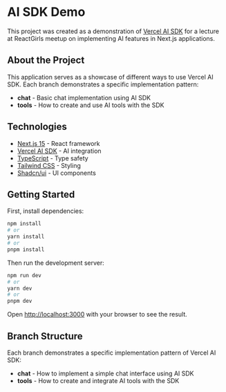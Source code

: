 # AI SDK Demo

This project was created as a demonstration of [Vercel AI SDK](https://ai-sdk.dev/) for a lecture at ReactGirls meetup on implementing AI features in Next.js applications.

## About the Project

This application serves as a showcase of different ways to use Vercel AI SDK. Each branch demonstrates a specific implementation pattern:

- **chat** - Basic chat implementation using AI SDK
- **tools** - How to create and use AI tools with the SDK

## Technologies

- [Next.js 15](https://nextjs.org/) - React framework
- [Vercel AI SDK](https://ai-sdk.dev/) - AI integration
- [TypeScript](https://www.typescriptlang.org/) - Type safety
- [Tailwind CSS](https://tailwindcss.com/) - Styling
- [Shadcn/ui](https://ui.shadcn.com/) - UI components

## Getting Started

First, install dependencies:

```bash
npm install
# or
yarn install
# or
pnpm install
```

Then run the development server:

```bash
npm run dev
# or
yarn dev
# or
pnpm dev
```

Open [http://localhost:3000](http://localhost:3000) with your browser to see the result.

## Branch Structure

Each branch demonstrates a specific implementation pattern of Vercel AI SDK:

- **chat** - How to implement a simple chat interface using AI SDK
- **tools** - How to create and integrate AI tools with the SDK
